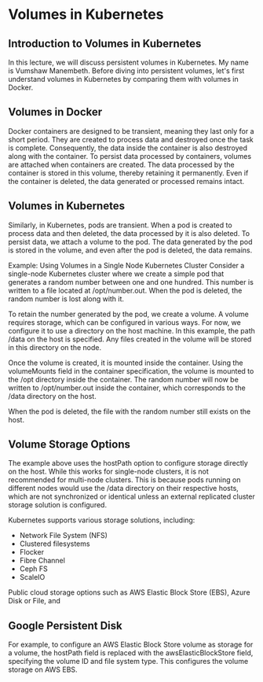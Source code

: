 # Volumes in Kubernetes

## Introduction to Volumes in Kubernetes
In this lecture, we will discuss persistent volumes in Kubernetes. My name is Vumshaw Manembeth. Before diving into persistent volumes, let's first understand volumes in Kubernetes by comparing them with volumes in Docker.

## Volumes in Docker
Docker containers are designed to be transient, meaning they last only for a short period. They are created to process data and destroyed once the task is complete. Consequently, the data inside the container is also destroyed along with the container.
To persist data processed by containers, volumes are attached when containers are created. The data processed by the container is stored in this volume, thereby retaining it permanently. Even if the container is deleted, the data generated or processed remains intact.

## Volumes in Kubernetes
Similarly, in Kubernetes, pods are transient. When a pod is created to process data and then deleted, the data processed by it is also deleted. To persist data, we attach a volume to the pod. The data generated by the pod is stored in the volume, and even after the pod is deleted, the data remains.

Example: Using Volumes in a Single Node Kubernetes Cluster
Consider a single-node Kubernetes cluster where we create a simple pod that generates a random number between one and one hundred. This number is written to a file located at /opt/number.out. When the pod is deleted, the random number is lost along with it.

To retain the number generated by the pod, we create a volume. A volume requires storage, which can be configured in various ways. For now, we configure it to use a directory on the host machine. In this example, the path /data on the host is specified. Any files created in the volume will be stored in this directory on the node.

Once the volume is created, it is mounted inside the container. Using the volumeMounts field in the container specification, the volume is mounted to the /opt directory inside the container. The random number will now be written to /opt/number.out inside the container, which corresponds to the /data directory on the host.

When the pod is deleted, the file with the random number still exists on the host.

## Volume Storage Options
The example above uses the hostPath option to configure storage directly on the host. While this works for single-node clusters, it is not recommended for multi-node clusters. This is because pods running on different nodes would use the /data directory on their respective hosts, which are not synchronized or identical unless an external replicated cluster storage solution is configured.

Kubernetes supports various storage solutions, including:
- Network File System (NFS)
- Clustered filesystems
- Flocker
- Fibre Channel
- Ceph FS
- ScaleIO

Public cloud storage options such as AWS Elastic Block Store (EBS), Azure Disk or File, and 

## Google Persistent Disk
For example, to configure an AWS Elastic Block Store volume as storage for a volume, the hostPath field is replaced with the awsElasticBlockStore field, specifying the volume ID and file system type. This configures the volume storage on AWS EBS.